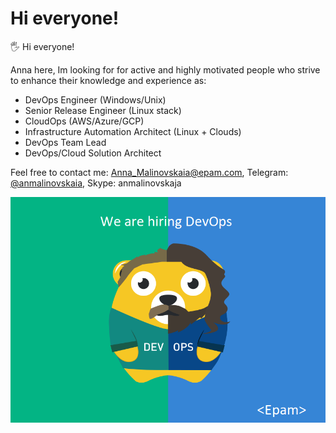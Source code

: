 # Hi everyone!

🖐️ Hi everyone!

Anna here, Im looking for for active and highly motivated people who strive to enhance their knowledge and experience as:

- DevOps Engineer (Windows/Unix)
- Senior Release Engineer (Linux stack)
- CloudOps (AWS/Azure/GCP)
- Infrastructure Automation Architect (Linux + Clouds)
- DevOps Team Lead
- DevOps/Cloud Solution Architect

Feel free to contact me: Anna_Malinovskaia@epam.com, Telegram: [@anmalinovskaia](https://t.me/anmalinovskaia), Skype: anmalinovskaja


![EPAM](0.png)
